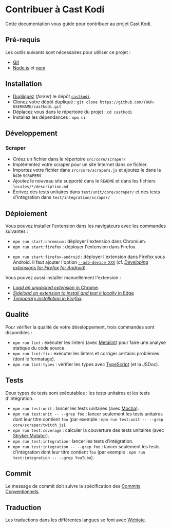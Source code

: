 # Contribuer à Cast Kodi

Cette documentation vous guide pour contribuer au projet Cast Kodi.

## Pré-requis

Les outils suivants sont nécessaires pour utiliser ce projet :

- [Git](https://git-scm.com/downloads)
- [Node.js](https://nodejs.org/) et
  [npm](https://docs.npmjs.com/downloading-and-installing-node-js-and-npm)

## Installation

- [Dupliquez](https://docs.github.com/get-started/quickstart/fork-a-repo)
  (_forker_) le dépôt [`castkodi`](https://github.com/regseb/castkodi).
- Clonez votre dépôt dupliqué :
  `git clone https://github.com/YOUR-USERNAME/castkodi.git`
- Déplacez vous dans le répertoire du projet : `cd castkodi`
- Installez les dépendances : `npm ci`

## Développement

### Scraper

- Créez un fichier dans le répertoire `src/core/scraper/`
- Implémentez votre scraper pour un site Internet dans ce fichier.
- Importez votre fichier dans `src/core/scrapers.js` et ajoutez le dans la liste
  `SCRAPERS`
- Ajoutez le nouveau site supporté dans le `README` et dans les fichiers
  `locales/*/description.md`
- Écrivez des tests unitaires dans `test/unit/core/scraper/` et des tests
  d'intégration dans `test/integration/scraper/`

## Déploiement

Vous pouvez installer l'extension dans les navigateurs avec les commandes
suivantes :

- `npm run start:chromium` : déployer l'extension dans Chromium.
- `npm run start:firefox` : déployer l'extension dans Firefox.
<!-- Le déploiement ne fonctionne pas avec la version Snap de Firefox.
     https://github.com/mozilla/web-ext/issues/1696 -->
- `npm run start:firefox-android` : déployer l'extension dans Firefox sous
  Android. Il faut ajouter l'option
  [`--adb-device XXX`](https://extensionworkshop.com/documentation/develop/web-ext-command-reference/#adb-device)
  (cf.
  [_Developing extensions for Firefox for Android_](https://extensionworkshop.com/documentation/develop/developing-extensions-for-firefox-for-android/)).

Vous pouvez aussi installer manuellement l'extension :

- [_Load an unpacked extension_ in Chrome](https://developer.chrome.com/docs/extensions/get-started/tutorial/hello-world#load-unpacked).
- [_Sideload an extension to install and test it locally_ in Edge](https://learn.microsoft.com/en-us/microsoft-edge/extensions-chromium/getting-started/extension-sideloading)
- [_Temporary installation in Firefox_](https://extensionworkshop.com/documentation/develop/temporary-installation-in-firefox/).

## Qualité

Pour vérifier la qualité de votre développement, trois commandes sont
disponibles :

- `npm run lint` : exécuter les linters (avec
  [Metalint](https://github.com/regseb/metalint)) pour faire une analyse
  statique du code source.
- `npm run lint:fix` : exécuter les linters et corriger certains problèmes (dont
  le formatage).
- `npm run lint:types` : vérifier les types avec
  [TypeScript](https://www.typescriptlang.org/docs/handbook/intro-to-js-ts.html)
  (et la JSDoc).

## Tests

Deux types de tests sont exécutables : les tests unitaires et les tests
d'intégration.

- `npm run test:unit` : lancer les tests unitaires (avec
  [Mocha](https://mochajs.org/)).
- `npm run test:unit -- --grep foo` : lancer seulement les tests unitaires dont
  leur titre contient `foo` (par exemple :
  `npm run test:unit -- --grep core/scraper/twitch.js`).
- `npm run test:coverage` : calculer la couverture des tests unitaires (avec
  [Stryker Mutator](https://stryker-mutator.io/)).
- `npm run test:integration` : lancer les tests d'intégration.
- `npm run test:integration -- --grep foo` : lancer seulement les tests
  d'intégration dont leur titre contient `foo` (par exemple :
  `npm run test:integration -- --grep YouTube`).

## Commit

Le message de commit doit suivre la spécification des
[Commits Conventionnels](https://www.conventionalcommits.org/en/v1.0.0/).

## Traduction

Les traductions dans les différentes langues se font avec
[Weblate](https://hosted.weblate.org/engage/castkodi/).
